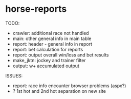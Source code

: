 # horse-reports
TODO:
* crawler: additional race not handled
* main: other general info in main table
* report: header - general info in report
* report: bet calculation for reports
* report: output overall win/loss and bet results
* make_jktn: jockey and trainer filter
* output: w+ accumulated output

ISSUES:
* report: race info encounter browser problems (aspx?)
* ? 1st hot and 2nd hot separation on new site